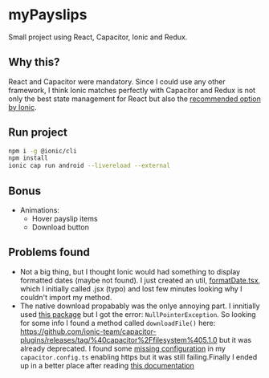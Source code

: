 # myPayslips

Small project using React, Capacitor, Ionic and Redux.

## Why this?

React and Capacitor were mandatory. Since I could use any other framework, I think Ionic matches perfectly with Capacitor and Redux is not only the best state management for React but also the [recommended option by Ionic](https://ionic.io/enterprise-guide/state-management).

## Run project

```bash
npm i -g @ionic/cli
npm install
ionic cap run android --livereload --external
```

## Bonus

- Animations:
  - Hover payslip items
  - Download button

## Problems found

- Not a big thing, but I thought Ionic would had something to display formatted dates (maybe not found). I just created an util, [formatDate.tsx](https://github.com/erperejildo/myPayslips/blob/main/src/utils/formatDate.tsx), which I initially called .jsx (typo) and lost few minutes looking why I couldn't import my method.
- The native download propabably was the onlye annoying part. I innitially used [this package](https://www.npmjs.com/package/@capacitor-community/http) but I got the error: `NullPointerException`. So looking for some info I found a method called `downloadFile()` here:
  https://github.com/ionic-team/capacitor-plugins/releases/tag/%40capacitor%2Ffilesystem%405.1.0 but it was already deprecated.
  I found some [missing configuration](https://capacitorjs.com/docs/apis/http?__hstc=57877749.b33e4a3d8e494b486c96c82c5df0ca71.1716974113056.1718786115786.1718793579625.3&__hssc=57877749.4.1718793579625&__hsfp=1384645326&_gl=1*18an2ac*_gcl_au*NDg3NDE4MDk3LjE3MTY5NzM5NzQ.*_ga*MTQ3NDczODk0LjE3MTY5NzM5NzU) in my `capacitor.config.ts` enabling https but it was still failing.Finally I ended up in a better place after reading [this documentation](https://ionicframework.com/docs/react/your-first-app/saving-photos)
